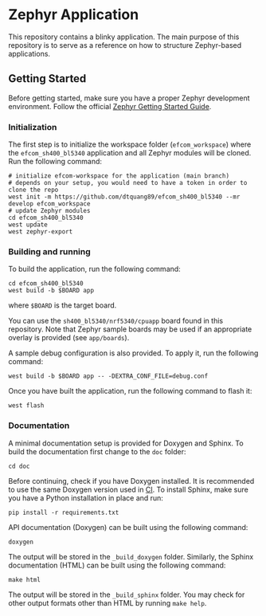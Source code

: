 # Zephyr Application

This repository contains a blinky application. The main purpose of this
repository is to serve as a reference on how to structure Zephyr-based
applications.

## Getting Started

Before getting started, make sure you have a proper Zephyr development
environment. Follow the official
[Zephyr Getting Started Guide](https://docs.zephyrproject.org/latest/getting_started/index.html).

### Initialization

The first step is to initialize the workspace folder (``efcom_workspace``) where
the ``efcom_sh400_bl5340`` application and all Zephyr modules will be cloned. Run the following
command:

```shell
# initialize efcom-workspace for the application (main branch)
# depends on your setup, you would need to have a token in order to clone the repo
west init -m https://github.com/dtquang89/efcom_sh400_bl5340 --mr develop efcom_workspace
# update Zephyr modules
cd efcom_sh400_bl5340
west update
west zephyr-export
```

### Building and running

To build the application, run the following command:

```shell
cd efcom_sh400_bl5340
west build -b $BOARD app
```

where `$BOARD` is the target board.

You can use the `sh400_bl5340/nrf5340/cpuapp` board found in this
repository. Note that Zephyr sample boards may be used if an
appropriate overlay is provided (see `app/boards`).

A sample debug configuration is also provided. To apply it, run the following
command:

```shell
west build -b $BOARD app -- -DEXTRA_CONF_FILE=debug.conf
```

Once you have built the application, run the following command to flash it:

```shell
west flash
```

### Documentation

A minimal documentation setup is provided for Doxygen and Sphinx. To build the
documentation first change to the ``doc`` folder:

```shell
cd doc
```

Before continuing, check if you have Doxygen installed. It is recommended to
use the same Doxygen version used in [CI](.github/workflows/docs.yml). To
install Sphinx, make sure you have a Python installation in place and run:

```shell
pip install -r requirements.txt
```

API documentation (Doxygen) can be built using the following command:

```shell
doxygen
```

The output will be stored in the ``_build_doxygen`` folder. Similarly, the
Sphinx documentation (HTML) can be built using the following command:

```shell
make html
```

The output will be stored in the ``_build_sphinx`` folder. You may check for
other output formats other than HTML by running ``make help``.
